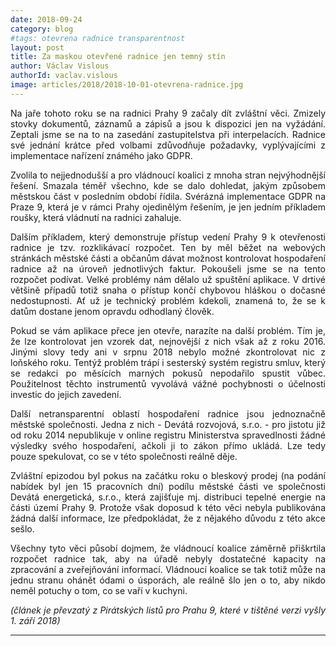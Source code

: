 ```yaml
---
date: 2018-09-24
category: blog
#tags: otevrena radnice transparentnost
layout: post
title: Za maskou otevřené radnice jen temný stín
author: Václav Vislous
authorId: vaclav.vislous
image: articles/2018/2018-10-01-otevrena-radnice.jpg
---
```

<p style='text-align: justify;'>
Na jaře tohoto roku se na radnici Prahy 9 začaly dít zvláštní věci. Zmizely stovky dokumentů, záznamů a zápisů a jsou k dispozici jen na vyžádání. Zeptali jsme se na to na zasedání zastupitelstva při interpelacích. Radnice své jednání krátce před volbami zdůvodňuje požadavky, vyplývajícími z implementace nařízení známého jako GDPR. 
</p><p style='text-align: justify;'>
Zvolila to nejjednodušší a pro vládnoucí koalici z mnoha stran nejvýhodnější řešení. Smazala téměř všechno, kde se dalo dohledat, jakým způsobem městskou část v posledním období řídila. Svérázná implementace GDPR na Praze 9, která je v rámci Prahy ojedinělým řešením, je jen jedním příkladem roušky, která vládnutí na radnici zahaluje. 
</p><p style='text-align: justify;'>
Dalším příkladem, který demonstruje přístup vedení Prahy 9 k otevřenosti radnice je tzv. rozklikávací rozpočet. Ten by měl běžet na webových stránkách městské části a občanům dávat možnost kontrolovat hospodaření radnice až na úroveň jednotlivých faktur. Pokoušeli jsme se na tento rozpočet podívat. Velké problémy nám dělalo už spuštění aplikace. V drtivé většině případů totiž snaha o přístup končí chybovou hláškou o dočasné nedostupnosti. Ať už je technický problém kdekoli, znamená to, že se k datům dostane jenom opravdu odhodlaný člověk. 
</p><p style='text-align: justify;'>
Pokud se vám aplikace přece jen otevře, narazíte na další problém. Tím je, že lze kontrolovat jen vzorek dat, nejnovější z nich však až z roku 2016. Jinými slovy tedy ani v srpnu 2018 nebylo možné zkontrolovat nic z loňského roku. Tentýž problém trápí i sesterský systém registru smluv, který se redakci po měsících marných pokusů nepodařilo spustit vůbec. Použitelnost těchto instrumentů vyvolává vážné pochybnosti o účelnosti investic do jejich zavedení.
</p><p style='text-align: justify;'>
Další netransparentní oblastí hospodaření radnice jsou jednoznačně městské společnosti. Jedna z nich - Devátá rozvojová, s.r.o. - pro jistotu již od roku 2014 nepublikuje v online registru Ministerstva spravedlnosti žádné výsledky svého hospodaření, ačkoli ji to zákon přímo ukládá. Lze tedy pouze spekulovat, co se v této společnosti reálně děje. 
</p><p style='text-align: justify;'>
Zvláštní epizodou byl pokus na začátku roku o bleskový prodej (na podání nabídek byl jen 15 pracovních dní) podílu městské části ve společnosti Devátá energetická, s.r.o., která zajišťuje mj. distribuci tepelné energie na části území Prahy 9. Protože však doposud k této věci nebyla publikována žádná další informace, lze předpokládat, že z nějakého důvodu z této akce sešlo.
</p><p style='text-align: justify;'>
Všechny tyto věci působí dojmem, že vládnoucí koalice záměrně přiškrtila rozpočet radnice tak, aby na úřadě nebyly dostatečné kapacity na zpracování a zveřejňování informací. Vládnoucí koalice se tak totiž může na jednu stranu ohánět ódami o úsporách, ale reálně šlo jen o to, aby nikdo neměl potuchy o tom, co se vaří v kuchyni.
</p><p style='text-align: justify;'>
<i>(článek je převzatý z Pirátských listů pro Prahu 9, které v tištěné verzi vyšly 1. září 2018)</i>
</p>

---
